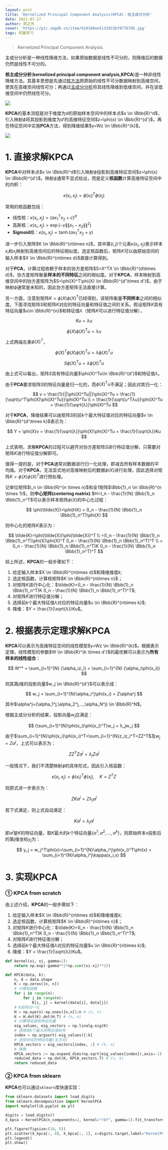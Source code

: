 ```yaml
---
layout: post
title: 'Kernelized Principal Component Analysis(KPCA)：核主成分分析'
date: 2021-07-27
author: 郑之杰
cover: 'https://pic.imgdb.cn/item/610108ee5132923bf87767d5.jpg'
tags: 机器学习
---
```


> Kernelized Principal Component Analysis.

主成分分析是一种线性降维方法，如果原始数据是线性不可分的，则降维后的数据仍然是线性不可分的。

**核主成分分析**(**kernelized principal component analysis,KPCA**)是一种非线性降维方法。其基本思想是先通过[核方法](https://0809zheng.github.io/2021/07/23/kernel.html)把原始的线性不可分数据映射到高维空间，使其在高维空间线性可分；再通过[主成分分析](https://0809zheng.github.io/2020/04/11/PCA.html)将其线性降维到低维空间，并在该低维空间中仍然线性可分。

![](https://pic.imgdb.cn/item/61d7e74f2ab3f51d91f39de8.jpg)

**KPCA**的基本流程是对于维度为$d$的原始样本空间中的样本点$x \in \Bbb{R}^d$，引入映射$\phi$将其投影到维度为$d'$的高维特征空间$z=\phi(x) \in \Bbb{R}^{d'}$，再在特征空间中实施**PCA**方法，得到降维结果$y=Wz \in \Bbb{R}^{k}$。

![](https://pic.imgdb.cn/item/610108ee5132923bf87767d5.jpg)

# 1. 直接求解KPCA

**KPCA**中对样本点$x \in \Bbb{R}^d$引入映射$\phi$投影到高维特征空间$z=\phi(x) \in \Bbb{R}^{d'}$。映射$\phi$通常不显式给出，而是定义**核函数**计算高维特征空间中的内积：

$$ \kappa(x_i,x_j) = \phi(x_i)^T\phi(x_j) $$

常用的核函数包括：
- 线性核：$\kappa(x_i,x_j)=(ax_1^Tx_2+c)^d$
- 高斯核：$\kappa(x_i,x_j)=\exp(-\gamma \|\|x_1-x_2\|\|^2)$
- **Sigmoid**核：$\kappa(x_i,x_j)=\tanh(\alpha x_1^Tx_2+\gamma)$


进一步引入矩阵$K \in \Bbb{R}^{n\times n}$，其中第$(i,j)$个元素$\kappa(x_i,x_j)$表示样本$x_i$和$x_j$映射到高维空间后的特征相似度。选定核函数后，矩阵$K$可以由原始空间的输入样本$X \in \Bbb{R}^{n\times d}$直接计算得到。

对于**PCA**，计算过程依赖于样本的协方差矩阵$S=X^TX \in \Bbb{R}^{d\times d}$，协方差矩阵衡量**样本的不同特征**之间的相似度。对于**KPCA**，样本映射到高维空间中的协方差矩阵为$S=\phi(X)^T\phi(X) \in \Bbb{R}^{d'\times d'}$，由于映射$\phi$通常是未知的，因此协方差矩阵无法直接计算。

另一方面，注意到矩阵$K=\phi(X)\phi(X)^T$已经得到，该矩阵衡量**不同样本**之间的相似度。下面寻找矩阵$S$和矩阵$K$对应的特征向量和特征值之间的关系。假设矩阵$K$具有特征向量$u\in \Bbb{R}^{n}$和特征值$\lambda$（矩阵$K$可以进行特征值分解），

$$ Ku = λu $$

$$ \phi(X)\phi(X)^Tu = λu $$

上式两端左乘$\phi(X)^T$，

$$ \phi(X)^T\phi(X)\phi(X)^Tu = λ\phi(X)^Tu $$

$$ S\phi(X)^Tu = λ\phi(X)^Tu $$

由上式可以看出，矩阵$S$具有特征向量$\phi(X)^Tu\in \Bbb{R}^{d'}$和特征值$\lambda$。

由于**PCA**要求矩阵$S$的特征向量是归一化的，而$\phi(X)^Tu$不满足；因此对其归一化：

$$ v = \frac{1}{||\phi(X)^Tu||}\phi(X)^Tu = \frac{1}{\sqrt{u^T\phi(X)\phi(X)^Tu}}\phi(X)^Tu \\ = \frac{1}{\sqrt{u^Tλu}}\phi(X)^Tu =  \frac{1}{\sqrt{λ}}\phi(X)^Tu $$

对于**KPCA**，降维结果可以由矩阵$S$的前$k$个最大特征值对应的特征向量$v \in \Bbb{R}^{d'\times k}$表示为：

$$ Y = \phi(X)v = \frac{1}{\sqrt{λ}}\phi(X)\phi(X)^Tu = \frac{1}{\sqrt{λ}}Ku  $$

上式表明，求解**KPCA**的过程可以避开对协方差矩阵$S$进行特征值分解，只需要对矩阵$K$进行特征值分解即可。

值得一提的是，对于**PCA**通常对数据进行归一化处理，即减去所有样本数据的平均值。对于**KPCA**，无法显式地对高维映射后的数据$\phi(X)$进行处理，因此选择对矩阵$K=\phi(X)\phi(X)^T$进行预处理。

记单位矩阵$I_n \in \Bbb{R}^{n \times n}$和全$1$矩阵$\Bbb{1}_n \in \Bbb{R}^{n \times 1}$，则**中心矩阵(centering matrix)** $H=I_n - \frac{1}{N} \Bbb{1}_n \Bbb{1}_n^T$可以表示样本矩阵$\phi(X)$的中心化过程：

$$ \phi(\tilde{X})=\phi(HX) = (I_n - \frac{1}{N} \Bbb{1}_n \Bbb{1}_n^T)\phi(X) $$

则中心化的矩阵$K$表示为：

$$ \tilde{K}=\phi(\tilde{X})\phi(\tilde{X})^T \\ =(I_n - \frac{1}{N} \Bbb{1}_n \Bbb{1}_n^T)\phi(X)\phi(X)^T (I_n - \frac{1}{N} \Bbb{1}_n \Bbb{1}_n^T)^T \\ =(I_n - \frac{1}{N} \Bbb{1}_n \Bbb{1}_n^T)K (I_n - \frac{1}{N} \Bbb{1}_n \Bbb{1}_n^T)^T $$

综上所述，**KPCA**的一般步骤如下：
1. 给定输入样本$X \in \Bbb{R}^{n\times d}$和降维维度$k$;
2. 选定核函数，计算核矩阵$K \in \Bbb{R}^{n\times n}$；
3. 对矩阵$K$进行中心化：$\tilde{K}=(I_n - \frac{1}{N} \Bbb{1}_n \Bbb{1}_n^T)K (I_n - \frac{1}{N} \Bbb{1}_n \Bbb{1}_n^T)^T$;
4. 对矩阵$\tilde{K}$进行特征值分解；
5. 选择前$k$个最大特征值$\lambda$对应的特征向量$u \in \Bbb{R}^{n\times k}$;
6. 降维：$Y = \frac{1}{\sqrt{λ}}Ku$。

# 2. 根据表示定理求解KPCA

**KPCA**可以表示为高维特征空间的线性模型$y=Wz \in \Bbb{R}^{k}$。根据表示定理，线性模型的参数$W \in \Bbb{R}^{k \times d'}$的最优解可以表示为**所有样本的线性组合**：

$$ W^* = \sum_{i=1}^{N} {\alpha_iz_i} = \sum_{i=1}^{N} {\alpha_i\phi(x_i)} $$

则其第$j$维的投影向量$w_j \in \Bbb{R}^{d'}$可以表示成：

$$ w_j = \sum_{i=1}^{N}\alpha_i^j\phi(x_i) = Z\alpha^j $$

其中$\alpha^j=(\alpha_1^j,\alpha_2^j,...,\alpha_N^j) \in \Bbb{R}^N$。

根据主成分分析的结果，投影向量$w_j$应满足：

$$ (\sum_{i=1}^{N}\phi(x_i)\phi(x_i)^T)w_j = λ_jw_j $$

由于$\sum_{i=1}^{N}\phi(x_i)\phi(x_i)^T=\sum_{i=1}^{N}z_iz_i^T=ZZ^T$及$w_j =Z\alpha^j$，上式可以表示为：

$$ ZZ^TZ\alpha^j = λ_jZ\alpha^j $$

一般情况下，我们不清楚映射$\phi$的具体形式，因此引入核函数：

$$ \kappa(x_i,x_j)=\phi(x_i)^T\phi(x_j), \quad K=Z^TZ $$

则原式进一步表示为：

$$ ZK\alpha^j = Zλ_j\alpha^j $$

若下式满足，则上式自动满足：

$$ K\alpha^j = λ_j\alpha^j $$

即$\alpha^j$是$K$的特征向量。取$K$最大的$k$个特征向量$\{\alpha^1,\alpha^2,...,\alpha^k\}$，则原始样本$x$投影后的第$j$维坐标$y_j$为：

$$ y_j = w_j^T\phi(x)=\sum_{i=1}^{N}\alpha_i^j\phi(x_i)^T\phi(x) = \sum_{i=1}^{N}\alpha_i^j\kappa(x_i,x) $$

# 3. 实现KPCA

### ① KPCA from scratch
由上述介绍，**KPCA**的一般步骤如下：
1. 给定输入样本$X \in \Bbb{R}^{n\times d}$和降维维度$k$;
2. 选定核函数，计算核矩阵$K \in \Bbb{R}^{n\times n}$；
3. 对矩阵$K$进行中心化：$\tilde{K}=(I_n - \frac{1}{N} \Bbb{1}_n \Bbb{1}_n^T)K (I_n - \frac{1}{N} \Bbb{1}_n \Bbb{1}_n^T)^T$;
4. 对矩阵$\tilde{K}$进行特征值分解；
5. 选择前$k$个最大特征值$\lambda$对应的特征向量$u \in \Bbb{R}^{n\times k}$;
6. 降维：$Y = \frac{1}{\sqrt{λ}}Ku$。

```python
def kernel(xi, xj, gamma=1):
    return np.exp(-gamma**2*np.sum((xi-xj)**2))

def KPCA(data, k):
    n, d = data.shape
    K = np.zeros([n, n])
    # 计算核函数
    for i in range(n):
        for j in range(n):
            K[i, j] = kernel(data[i], data[j])
    # K矩阵归一化
    H = np.eye(n)-np.ones([n,n])/n # (n, n)
    K = H.dot(K).dot(H.T) # (n, n)
    # 计算特征值和特征向量
    eig_values, eig_vectors = np.linalg.eig(K)
    # 选择前k个最大的特征值标号
    index = np.argsort(-eig_values)[:k]
    # 选择对应的特征向量(主方向)
    KPCA_vectors = eig_vectors[index, :] # (k, n)
    # 降维
    KPCA_vectors /= np.expand_dims(np.sqrt(eig_values[index]),axis=-1)
    reduced_data = np.dot(K, KPCA_vectors.T) # (n, k)
    return reduced_data
```

### ② KPCA from sklearn

**KPCA**也可以通过`sklearn`库快速实现：

```python
from sklearn.datasets import load_digits
from sklearn.decomposition import KernelPCA
import matplotlib.pyplot as plt

digits = load_digits()
X_kpca = KernelPCA(n_components=2, kernel="rbf", gamma=1).fit_transform(digits.data)

plt.figure(figsize=(10, 5))
plt.scatter(X_kpca[:, 0], X_kpca[:, 1], c=digits.target,label="KernelPCA")
plt.legend()
plt.show()
```

